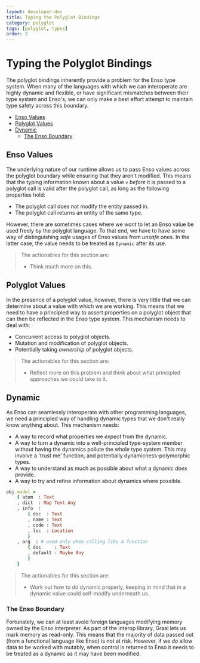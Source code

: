 ```yaml
---
layout: developer-doc
title: Typing the Polyglot Bindings
category: polyglot
tags: [polyglot, types]
order: 2
---
```


# Typing the Polyglot Bindings
The polyglot bindings inherently provide a problem for the Enso type system.
When many of the languages with which we can interoperate are highly dynamic and
flexible, or have significant mismatches between their type system and Enso's,
we can only make a best effort attempt to maintain type safety across this
boundary.

<!-- MarkdownTOC levels="2,3" autolink="true" -->

- [Enso Values](#enso-values)
- [Polyglot Values](#polyglot-values)
- [Dynamic](#dynamic)
    - [The Enso Boundary](#the-enso-boundary)

<!-- /MarkdownTOC -->

## Enso Values
The underlying nature of our runtime allows us to pass Enso values across the
polyglot boundary while ensuring that they aren't modified. This means that the
typing information known about a value `v` _before_ it is passed to a polyglot
call is valid after the polyglot call, as long as the following properties hold:

- The polyglot call does not modify the entity passed in.
- The polyglot call returns an entity of the same type.

However, there are sometimes cases where we _want_ to let an Enso value be used
freely by the polyglot language. To that end, we have to have some way of
distinguishing _safe_ usages of Enso values from _unsafe_ ones. In the latter
case, the value needs to be treated as `Dynamic` after its use.

> The actionables for this section are:
>
> - Think much more on this.

## Polyglot Values
In the presence of a polyglot value, however, there is very little that we can
determine about a value with which we are working. This means that we need to
have a principled way to assert properties on a polyglot object that can then
be reflected in the Enso type system. This mechanism needs to deal with:

- Concurrent access to polyglot objects.
- Mutation and modification of polyglot objects.
- Potentially taking _ownership_ of polyglot objects.

> The actionables for this section are:
>
> - Reflect more on this problem and think about what principled approaches we
>   could take to it.

## Dynamic
As Enso can seamlessly interoperate with other programming languages, we need a
principled way of handling dynamic types that we don't really know anything
about. This mechanism needs:

- A way to record what properties we _expect_ from the dynamic.
- A way to turn a dynamic into a well-principled type-system member without
  having the dynamics pollute the whole type system. This may involve a 'trust
  me' function, and potentially dynamicness-polymorphic types.
- A way to understand as much as possible about what a dynamic _does_ provide.
- A way to try and refine information about dynamics where possible.

```ruby
obj.model =
    { atom  : Text
    , dict  : Map Text Any
    , info  :
        { doc  : Text
        , name : Text
        , code : Text
        , loc  : Location
        }
    , arg  : # used only when calling like a function
        { doc     : Text
        , default : Maybe Any
        }
    }
```

> The actionables for this section are:
>
> - Work out how to do dynamic properly, keeping in mind that in a dynamic value
>   could self-modify underneath us.

### The Enso Boundary
Fortunately, we can at least avoid foreign languages modifying memory owned by
the Enso interpreter. As part of the interop library, Graal lets us mark memory
as read-only. This means that the majority of data passed out (from a functional
language like Enso) is not at risk. However, if we _do_ allow data to be worked
with mutably, when control is returned to Enso it needs to be treated as a
dynamic as it may have been modified.
